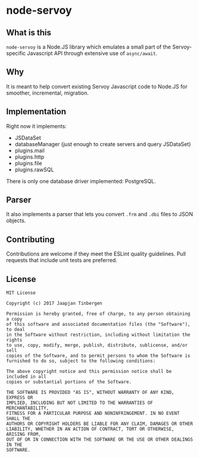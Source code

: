 # node-servoy

## What is this

```node-servoy``` is a Node.JS library which emulates a small part of the Servoy-specific Javascript API through extensive use of ```async/await```.

## Why

It is meant to help convert existing Servoy Javascript code to Node.JS for smoother, incremental, migration.  

## Implementation

Right now it implements:

- JSDataSet
- databaseManager (just enough to create servers and query JSDataSet)
- plugins.mail
- plugins.http
- plugins.file
- plugins.rawSQL

There is only one database driver implemented: PostgreSQL.

## Parser

It also implements a parser that lets you convert ```.frm``` and ```.dbi``` files to JSON objects.

## Contributing

Contributions are welcome if they meet the ESLint quality guidelines. Pull requests that include unit tests are preferred.

## License

```
MIT License

Copyright (c) 2017 Jaapjan Tinbergen

Permission is hereby granted, free of charge, to any person obtaining a copy
of this software and associated documentation files (the "Software"), to deal
in the Software without restriction, including without limitation the rights
to use, copy, modify, merge, publish, distribute, sublicense, and/or sell
copies of the Software, and to permit persons to whom the Software is
furnished to do so, subject to the following conditions:

The above copyright notice and this permission notice shall be included in all
copies or substantial portions of the Software.

THE SOFTWARE IS PROVIDED "AS IS", WITHOUT WARRANTY OF ANY KIND, EXPRESS OR
IMPLIED, INCLUDING BUT NOT LIMITED TO THE WARRANTIES OF MERCHANTABILITY,
FITNESS FOR A PARTICULAR PURPOSE AND NONINFRINGEMENT. IN NO EVENT SHALL THE
AUTHORS OR COPYRIGHT HOLDERS BE LIABLE FOR ANY CLAIM, DAMAGES OR OTHER
LIABILITY, WHETHER IN AN ACTION OF CONTRACT, TORT OR OTHERWISE, ARISING FROM,
OUT OF OR IN CONNECTION WITH THE SOFTWARE OR THE USE OR OTHER DEALINGS IN THE
SOFTWARE.
```